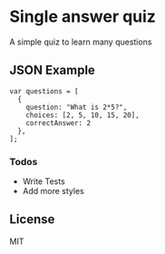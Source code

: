 # Single answer quiz
A simple quiz to learn many questions
## JSON Example
```
var questions = [
  {
    question: "What is 2*5?",
    choices: [2, 5, 10, 15, 20],
    correctAnswer: 2
  },
];
```

### Todos

 - Write Tests
 - Add more styles

License
----

MIT
